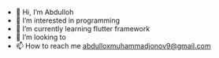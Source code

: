 - 👋 Hi, I’m Abdulloh
- 👀 I’m interested in programming
- 🌱 I’m currently learning flutter framework
- 💞️ I’m looking to 
- 📫 How to reach me abdulloxmuhammadjonov9@gmail.com

<!---
Abdulloh06/Abdulloh06 is a ✨ special ✨ repository because its `README.md` (this file) appears on your GitHub profile.
You can click the Preview link to take a look at your changes.
--->
